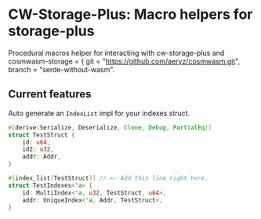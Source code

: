 # CW-Storage-Plus: Macro helpers for storage-plus 

Procedural macros helper for interacting with cw-storage-plus and cosmwasm-storage = { git = "https://github.com/aeryz/cosmwasm.git", branch = "serde-without-wasm".

## Current features

Auto generate an `IndexList` impl for your indexes struct.

```rust
#[derive(Serialize, Deserialize, Clone, Debug, PartialEq)]
struct TestStruct {
    id: u64,
    id2: u32,
    addr: Addr,
}

#[index_list(TestStruct)] // <- Add this line right here.
struct TestIndexes<'a> {
    id: MultiIndex<'a, u32, TestStruct, u64>,
    addr: UniqueIndex<'a, Addr, TestStruct>,
}
```

